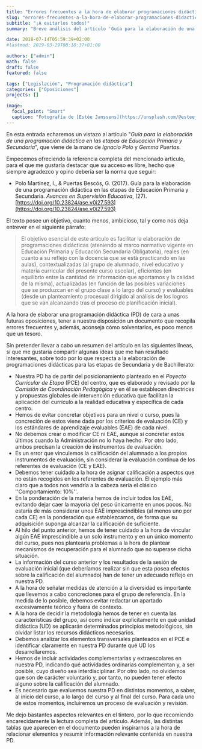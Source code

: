 ```yaml
---
title: "Errores frecuentes a la hora de elaborar programaciones didácticas"
slug: "errores-frecuentes-a-la-hora-de-elaborar-programaciones-didacticas"
subtitle: "¡A evitarlos todos!"
summary: "Breve análisis del artículo 'Guía para la elaboración de una programación didáctica en las etapas de Educación Primaria y Secundaria'."

date: 2018-07-14T05:59:39+02:00
#lastmod: 2019-03-29T08:18:37+01:00

authors: ["admin"]
math: false
draft: false
featured: false

tags: ["Legislación", "Programación didáctica"]
categories: ["Oposiciones"]
projects: []

image:
  focal_point: "Smart"
  caption: "Fotografía de [Estée Janssens](https://unsplash.com/@esteejanssens), disponible en [Unsplash](https://unsplash.com/photos/RARH8b7N-fw)."
---
```


En esta entrada echaremos un vistazo al artículo "*Guía para la elaboración de una programación didáctica en las etapas de Educación Primaria y Secundaria*", que viene de la mano de *Ignacio Polo* y *Gemma Puertas*.

Empecemos ofreciendo la referencia completa del mencionado artículo, para el que me gustaría destacar que su acceso es libre, hecho que siempre agradezco y opino debería ser la norma que seguir:

- Polo Martínez, I., & Puertas Bescós, G. (2017). Guía para la elaboración de una programación didáctica en las etapas de Educación Primaria y Secundaria. *Avances en Supervisión Educativa*, (27). [https://doi.org/10.23824/ase.v0i27.593](https://doi.org/10.23824/ase.v0i27.593)

El texto posee un objetivo, cuanto menos, ambicioso, tal y como nos deja entrever en el siguiente párrafo:

>El objetivo esencial de este artículo es facilitar la elaboración de programaciones didácticas (ateniendo al marco normativo vigente en Educación Primaria y Educación Secundaria Obligatoria), reales (en cuanto a su reflejo con la docencia que se está practicando en las aulas), contextualizadas (al grupo de alumnado, nivel educativo y materia curricular del presente curso escolar), eficientes (en equilibrio entre la cantidad de información que aportamos y la calidad de la misma), actualizadas (en función de las posibles variaciones que se produzcan en el grupo clase a lo largo del curso) y evaluables (desde un planteamiento procesual dirigido al análisis de los logros que se van alcanzando tras el proceso de planificación inicial).

A la hora de elaborar una programación didáctica (PD) de cara a unas futuras oposiciones, tener a nuestra disposición un documento que recopila errores frecuentes y, además, aconseja cómo solventarlos, es poco menos que un tesoro.

Sin pretender llevar a cabo un resumen del artículo en las siguientes líneas, sí que me gustaría compartir algunas ideas que me han resultado interesantes, sobre todo por lo que respecta a la elaboración de programaciones didácticas para las etapas de Secundaria y de Bachillerato:

- Nuestra PD ha de partir del posicionamiento planteado en el *Poyecto Curricular de Etapa* (PCE) del centro, que es elaborado y revisado por la *Comisión de Coordinación Pedagógica* y en él se establecen directrices y propuestas globales de intervención educativa que facilitan la aplicación del currículo a la realidad educativa y específica de cada centro.
- Hemos de evitar concretar objetivos para un nivel o curso, pues la concreción de estos viene dada por los criterios de evaluación (CE) y los estándares de aprendizaje evaluables (EAE) de cada nivel.
- No debemos crear o modificar CE ni EAE, aunque sí concretar estos últimos cuando la Administración no lo haya hecho. Por otro lado, ambos precisan la creación de instrumentos de evaluación.
- Es un error que vinculemos la calificación del alumnado a los propios instrumentos de evaluación, sin considerar la evaluación continua de los referentes de evaluación (CE y EAE).
- Debemos tener cuidado a la hora de asignar calificación a aspectos que no están recogidos en los referentes de evaluación. El ejemplo más claro que a todos nos vendría a la cabeza sería el clásico ''Comportamiento: 10%''.
- En la ponderación de la materia hemos de incluir todos los EAE, evitando dejar caer la mayoría del peso únicamente en unos pocos. No estaría de más considerar unos EAE imprescindibles (al menos uno por cada CE) en la ponderación que establezcamos, de forma que su adquisición suponga alcanzar la calificación de suficiente.
- Al hilo del punto anterior, hemos de tener cuidado a la hora de vincular algún EAE imprescindible a un solo instrumento y en un único momento del curso, pues nos plantearía problemas a la hora de plantear mecanismos de recuperación para el alumnado que no superase dicha situación.
- La información del curso anterior y los resultados de la sesión de evaluación inicial (que deberíamos realizar sin que esta posea efectos sobre la calificación del alumnado) han de tener un adecuado reflejo en nuestra PD.
- A la hora de señalar medidas de atención a la diversidad es importante que llevemos a cabo concreciones para el grupo de referencia. En la medida de lo posible, debemos evitar redactar un apartado excesivamente teórico y fuera de contexto.
- A la hora de decidir la metodología hemos de tener en cuenta las características del grupo, así como indicar explícitamente en qué unidad didáctica (UD) se aplicarán determinados principios metodológicos, sin olvidar listar los recursos didácticos necesarios.
- Debemos analizar los elementos transversales planteados en el PCE e identificar claramente en nuestra PD durante qué UD los desarrollaremos.
- Hemos de incluir actividades complementarias y extraescolares en nuestra PD, indicando qué actividades ordinarias complementan y, a ser posible, cuyo diseño sea interdisciplinar. Por otro lado, no olvidemos que son de carácter voluntario y, por tanto, no pueden tener efecto alguno sobre la calificación del alumnado.
- Es necesario que evaluemos nuestra PD en distintos momentos, a saber, al inicio del curso, a lo largo del curso y al final del curso. Para cada uno de estos momentos, incluiremos un proceso de evaluación y revisión.

Me dejo bastantes aspectos relevantes en el tintero, por lo que recomiendo encarecidamente la lectura completa del artículo. Además, las distintas tablas que aparecen en el documento pueden inspirarnos a la hora de relacionar elementos y resumir información relevante contenida en nuestra PD.
